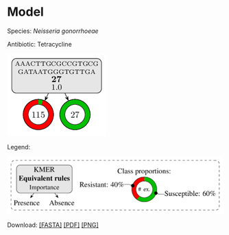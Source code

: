 
# Model

Species: *Neisseria gonorrhoeae*

Antibiotic: Tetracycline

<a href="./model.pdf"><img src="./model.png" /></a>

Legend:

<a href="../../../legend.pdf"><img src="../../../legend.png" /></a>

Download: [[FASTA]](./model.fasta) [[PDF]](./model.pdf) [[PNG]](./model.png)

